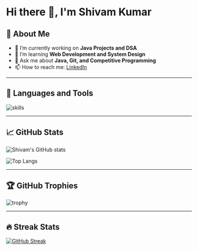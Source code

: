 
# Hi there 👋, I'm Shivam Kumar

## 🚀 About Me
- 🔭 I’m currently working on **Java Projects and DSA**
- 🌱 I’m learning **Web Development and System Design**
- 💬 Ask me about **Java, Git, and Competitive Programming**
- 📫 How to reach me: [LinkedIn](www.linkedin.com/in/shivam-kumar-bb562a301)

---

## 🧰 Languages and Tools
<img src="https://skillicons.dev/icons?i=java,python,html,css,js,git,github,vscode,linux" alt="skills"/>

---

## 📈 GitHub Stats
![Shivam's GitHub stats](https://github-readme-stats.vercel.app/api?username=Datte-bayoji&show_icons=true&theme=tokyonight&hide_border=true&border_radius=10)

![Top Langs](https://github-readme-stats.vercel.app/api/top-langs/?username=Datte-bayoji&layout=compact&theme=tokyonight&hide_border=true&border_radius=10)

---

## 🏆 GitHub Trophies
![trophy](https://github-profile-trophy.vercel.app/?username=Datte-bayoji&theme=onedark&margin-w=5&no-frame=true)

---

## 🔥 Streak Stats
[![GitHub Streak](https://streak-stats.demolab.com?user=Datte-bayoji&theme=tokyonight&hide_border=true)](https://git.io/streak-stats)
